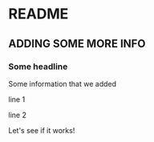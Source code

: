 # README

## ADDING SOME MORE INFO

### Some headline

Some information that we added

line 1

line 2

Let's see if it works!
